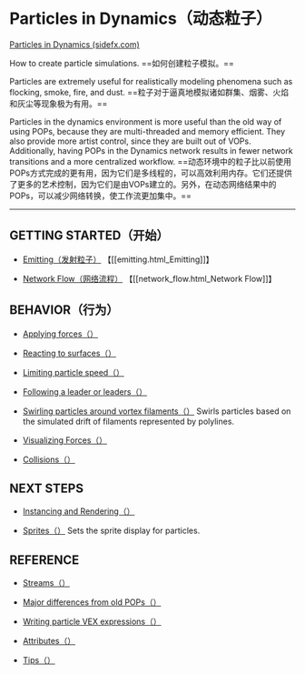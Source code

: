 # Particles in Dynamics（动态粒子）

[Particles in Dynamics (sidefx.com)](https://www.sidefx.com/docs/houdini/dopparticles/index.html)

How to create particle simulations.
==如何创建粒子模拟。==

Particles are extremely useful for realistically modeling phenomena such as flocking, smoke, fire, and dust.
 ==粒子对于逼真地模拟诸如群集、烟雾、火焰和灰尘等现象极为有用。==
 
Particles in the dynamics environment is more useful than the old way of using POPs, because they are multi-threaded and memory efficient. They also provide more artist control, since they are built out of VOPs. Additionally, having POPs in the Dynamics network results in fewer network transitions and a more centralized workflow.
==动态环境中的粒子比以前使用POPs方式完成的更有用，因为它们是多线程的，可以高效利用内存。它们还提供了更多的艺术控制，因为它们是由VOPs建立的。另外，在动态网络结果中的POPs，可以减少网络转换，使工作流更加集中。==

---

## GETTING STARTED（开始）

- [Emitting（发射粒子）](https://www.sidefx.com/docs/houdini/dopparticles/emitting.html)
【[[emitting.html_Emitting]]】
    
- [Network Flow（网络流程）](https://www.sidefx.com/docs/houdini/dopparticles/network_flow.html)
【[[network_flow.html_Network Flow]]】

## BEHAVIOR（行为）

- [Applying forces（）](https://www.sidefx.com/docs/houdini/dopparticles/forces.html)
    
- [Reacting to surfaces（）](https://www.sidefx.com/docs/houdini/dopparticles/react.html)
    
- [Limiting particle speed（）](https://www.sidefx.com/docs/houdini/dopparticles/speedlimit.html)
    
- [Following a leader or leaders（）](https://www.sidefx.com/docs/houdini/dopparticles/follow.html)
    
- [Swirling particles around vortex filaments（）](https://www.sidefx.com/docs/houdini/dopparticles/filaments.html "Swirls particles based on the simulated drift of filaments represented by polylines.")
Swirls particles based on the simulated drift of filaments represented by polylines.
    
- [Visualizing Forces（）](https://www.sidefx.com/docs/houdini/dopparticles/visualize.html)
    
- [Collisions（）](https://www.sidefx.com/docs/houdini/dopparticles/collisions.html)
    

## NEXT STEPS

- [Instancing and Rendering（）](https://www.sidefx.com/docs/houdini/dopparticles/instancing.html)
    
- [Sprites（）](https://www.sidefx.com/docs/houdini/shelf/dynamics_popsprite.html "Sets the sprite display for particles.")
Sets the sprite display for particles.
    

## REFERENCE

- [Streams（）](https://www.sidefx.com/docs/houdini/dopparticles/streams.html)
    
- [Major differences from old POPs（）](https://www.sidefx.com/docs/houdini/dopparticles/differences.html)
    
- [Writing particle VEX expressions（）](https://www.sidefx.com/docs/houdini/dopparticles/vexpressions.html)
    
- [Attributes（）](https://www.sidefx.com/docs/houdini/dopparticles/attributes.html)
    
- [Tips（）](https://www.sidefx.com/docs/houdini/dopparticles/tips.html)